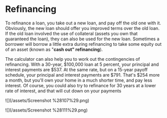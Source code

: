 # Refinancing

To refinance a loan, you take out a new loan, and pay off the old one with it. Obviously, the new loan should offer you improved terms over the old loan. If the old loan involved the use of collateral \(assets you own that guaranteed the loan\), they can also be used for the new loan. Sometimes a borrower will borrow a little extra during refinancing to take some equity out of an asset \(known as "**cash out" refinancing**\).

The calculator can also help you to work out the contingencies of refinancing. With a 30-year, $100,000 loan at 5 percent, your principal and interest payments are $537. At the same rate, but on a 15-year payoff schedule, your principal and interest payments are $791. That's $254 more a month, but you'll own your home in a much shorter time, and pay less interest. Of course, you could also try to refinance for 30 years at a lower rate of interest, and that will cut down on your payments

![](/assets/Screenshot %28107%29.png)



![](/assets/Screenshot %28111%29.png)

